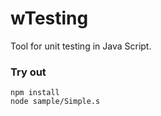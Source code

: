 # wTesting

Tool for unit testing in Java Script.

### Try out

```
npm install
node sample/Simple.s
```


